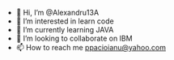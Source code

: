 - 👋 Hi, I’m @Alexandru13A
- 👀 I’m interested in learn code
- 🌱 I’m currently learning JAVA
- 💞️ I’m looking to collaborate on IBM
- 📫 How to reach me ppacioianu@yahoo.com

<!---
Alexandru13A/Alexandru13A is a ✨ special ✨ repository because its `README.md` (this file) appears on your GitHub profile.
You can click the Preview link to take a look at your changes.
--->
